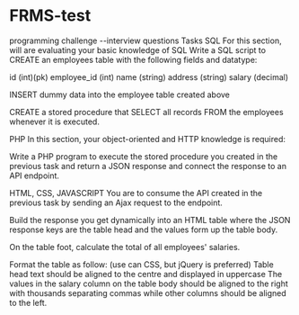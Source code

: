 # FRMS-test
programming challenge --interview questions
Tasks
SQL
For this section, will are evaluating your basic knowledge of SQL
Write a SQL script to CREATE an employees table with the following fields and datatype:

id (int)(pk)
employee_id (int)
name (string)
address (string)
salary (decimal)

INSERT dummy data into the employee table created above

CREATE a stored procedure that SELECT all records FROM the employees whenever it is executed.

PHP
In this section, your object-oriented and HTTP knowledge is required:

Write a PHP program to execute the stored procedure you created in the previous task and return a JSON response and connect the response to an API endpoint.

HTML, CSS, JAVASCRIPT
You are to consume the API created in the previous task by sending an Ajax request to the endpoint.

Build the response you get dynamically into an HTML table where the JSON response keys are the table head and the values form up the table body.

On the table foot, calculate the total of all employees' salaries.

Format the table as follow: (use can CSS, but jQuery is preferred)
Table head text should be aligned to the centre and displayed in uppercase
The values in the salary column on the table body should be aligned to the right with thousands separating commas while other columns should be aligned to the left.
